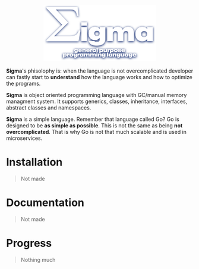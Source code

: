 <p align="center">
<img src="additional/icon/sigma4.png" width="60%"> <br>
</p>

**Sigma**'s phisolophy is: when the language is not overcomplicated developer can fastly start to **understand** how the language works and how to optimize the programs. 

**Sigma** is object oriented programming language with GC/manual memory managment system. It supports generics, classes, inheritance, interfaces, abstract classes and namespaces.

**Sigma** is a simple language. Remember that language called Go? Go is designed to be **as simple as possible**. This is not the same as being **not overcomplicated**. That is why Go is not that much scalable and is used in microservices.

# Installation
> Not made

# Documentation
> Not made

# Progress
> Nothing much